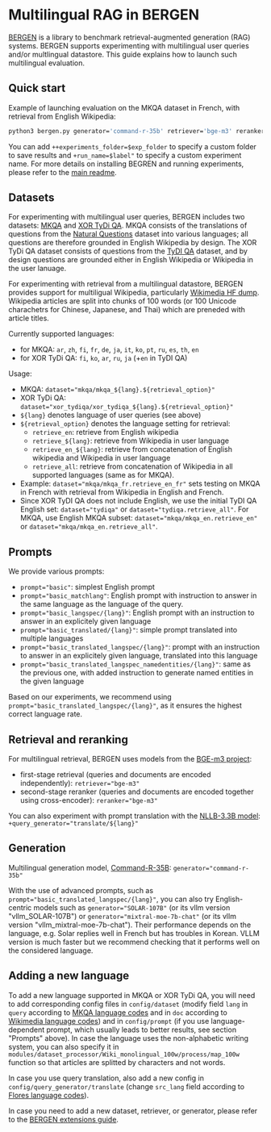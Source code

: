 # Multilingual RAG in BERGEN

[BERGEN](https://github.com/naver/bergen) is a library to benchmark retrieval-augmented generation (RAG) systems.
BERGEN supports experimenting with multilingual user queries and/or multlingual datastore. 
This guide explains how to launch such multilingual evaluation.

## Quick start

Example of launching evaluation on the MKQA dataset in French, with retrieval from English Wikipedia:

```bash
python3 bergen.py generator='command-r-35b' retriever='bge-m3' reranker='bge-m3' dataset='mkqa/mkqa_fr.retrieve_en' prompt='basic_translated_langspec/fr'
```

You can add `++experiments_folder=$exp_folder` to specify a custom folder to save results and `+run_name=$label"` to specify a custom experiment name. 
For more details on installing BEGREN and running experiments, please refer to the [main readme](https://github.com/naver/bergen/tree/main). 

## Datasets

For experimenting with multilingual user queries, BERGEN includes two datasets: [MKQA](https://github.com/apple/ml-mkqa) and [XOR TyDi QA](https://github.com/AkariAsai/XORQA). MKQA consists of the translations of questions from the [Natural Questions](https://ai.google.com/research/NaturalQuestions) dataset into various languages; all questions are therefore grounded in English Wikipedia by design. The XOR TyDi QA dataset consists of questions from the [TyDI QA](https://ai.google.com/research/tydiqa) dataset, and by design questions are grounded either in English Wikipedia or Wikipedia in the user lanuage.

For experimenting with retrieval from a multilingual datastore, BERGEN provides support for multiligual Wikipedia, particularly [Wikimedia HF dump](https://huggingface.co/datasets/wikimedia/wikipedia). Wikipedia articles are split into chunks of 100 words (or 100 Unicode charachetrs for Chinese, Japanese, and Thai) which are preneded with article titles.

Currently supported languages:
* for MKQA: `ar`, `zh`, `fi`, `fr`, `de`, `ja`, `it`, `ko`, `pt`, `ru`, `es`, `th`, `en`
* for XOR TyDi QA: `fi`, `ko`, `ar`, `ru`, `ja` (+`en` in TyDI QA)

Usage:
* MKQA: `dataset="mkqa/mkqa_${lang}.${retrieval_option}"`
* XOR TyDi QA: `dataset="xor_tydiqa/xor_tydiqa_${lang}.${retrieval_option}"`
* `${lang}` denotes language of user queries (see above)
* `${retrieval_option}` denotes the language setting for retrieval:
    * `retrieve_en`: retrieve from English wikipedia
    * `retrieve_${lang}`: retrieve from Wikipedia in user language
    * `retrieve_en_${lang}`: retrieve from concatenation of English wikipedia and Wikipedia in user language
    * `retrieve_all`: retrieve from concatenation of Wikipedia in all supported languages (same as for MKQA).
* Example: `dataset="mkqa/mkqa_fr.retrieve_en_fr"` sets testing on MKQA in French with retrieval from Wikipedia in English and French.
* Since XOR TyDI QA does not include English, we use the initial TyDI QA English set: `dataset="tydiqa"` or  `dataset="tydiqa.retrieve_all"`. For MKQA, use English MKQA subset: `dataset="mkqa/mkqa_en.retrieve_en"` or `dataset="mkqa/mkqa_en.retrieve_all"`.

## Prompts

We provide various prompts:
* `prompt="basic"`: simplest English prompt
* `prompt="basic_matchlang"`: English prompt with instruction to answer in the same language as the language of the query.
* `prompt="basic_langspec/{lang}"`: English prompt with an instruction to answer in an explicitely given language
* `prompt="basic_translated/{lang}"`: simple prompt translated into multiple languages
* `prompt="basic_translated_langspec/{lang}"`: prompt with an instruction to answer in an explicitely given language, translated into this language
* `prompt="basic_translated_langspec_namedentities/{lang}"`: same as the previous one, with added instruction to generate named entities in the given language

Based on our experiments, we recommend using `prompt="basic_translated_langspec/{lang}"`, as it ensures the highest correct language rate.

## Retrieval and reranking

For multilingual retrieval, BERGEN uses models from the [BGE-m3 project](https://github.com/FlagOpen/FlagEmbedding/tree/master/FlagEmbedding/BGE_M3):
* first-stage retrieval (queries and documents are encoded independently): `retriever="bge-m3"`
* second-stage reranker (queries and documents are encoded together using cross-encoder): `reranker="bge-m3"`

You can also experiment with prompt translation with the [NLLB-3.3B model](https://ai.meta.com/research/no-language-left-behind/): `+query_generator="translate/${lang}"`

## Generation

Multilingual generation model, [Command-R-35B](https://huggingface.co/CohereForAI/c4ai-command-r-v01): `generator="command-r-35b"`

With the use of advanced prompts, such as `prompt="basic_translated_langspec/{lang}"`, you can also try English-centric models such as `generator="SOLAR-107B"` (or its vllm version "vllm_SOLAR-107B") or `generator="mixtral-moe-7b-chat"` (or its vllm version "vllm_mixtral-moe-7b-chat").
Their performance depends on the language, e.g. Solar replies well in French but has troubles in Korean. VLLM version is much faster but we recommend checking that it performs well on the considered language.

## Adding a new language

To add a new language supported in MKQA or XOR TyDi QA, you will need to add corresponding config files in `config/dataset` (modify field `lang` in `query` according to [MKQA language codes](https://huggingface.co/datasets/apple/mkqa) and in `doc` according to [Wikimedia language codes](https://huggingface.co/datasets/wikimedia/wikipedia)) and 
in `config/prompt` (if you use language-dependent prompt, which usually leads to better results, see section "Prompts" above). 
In case the language uses the non-alphabetic writing system, you can also specify it in `modules/dataset_processor/Wiki_monolingual_100w/process/map_100w` function so that articles are splitted by characters and not words.


In case you use query translation, also add a new config in `config/query_generator/translate` (change `src_lang` field according to [Flores language codes](https://github.com/facebookresearch/flores/blob/main/flores200/README.md)).

In case you need to add a new dataset, retriever, or generator, please refer to the [BERGEN extensions guide](https://github.com/naver/bergen/blob/main/documentations/extensions.md).